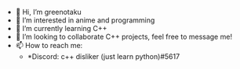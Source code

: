 - 👋 Hi, I’m greenotaku
- 👀 I’m interested in anime and programming
- 🌱 I’m currently learning C++
- 💞️ I’m looking to collaborate C++ projects, feel free to message me!
- 📫 How to reach me:
  - *Discord: c++ disliker (just learn python)#5617

<!---
green-otaku/green-otaku is a ✨ special ✨ repository because its `README.md` (this file) appears on your GitHub profile.
You can click the Preview link to take a look at your changes.
--->
